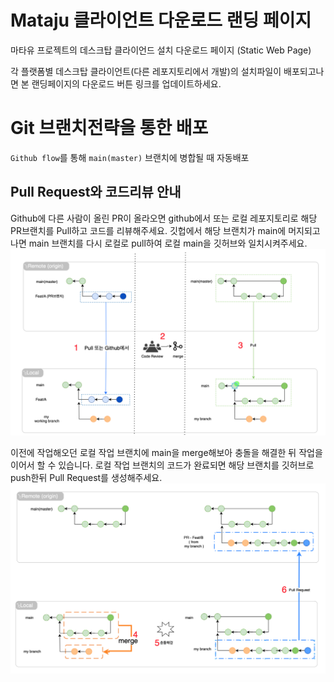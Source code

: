 # Mataju 클라이언트 다운로드 랜딩 페이지
마타유 프로젝트의 데스크탑 클라이언드 설치 다운로드 페이지 (Static Web Page)

각 플랫폼별 데스크탑 클라이언트(다른 레포지토리에서 개발)의 설치파일이 배포되고나면 본 랜딩페이지의 다운로드 버튼 링크를 업데이트하세요.

# Git 브랜치전략을 통한 배포
`Github flow`를 통해 `main(master)` 브랜치에 병합될 때 자동배포

## Pull Request와 코드리뷰 안내
Github에 다른 사람이 올린 PR이 올라오면 github에서 또는 로컬 레포지토리로 해당 PR브랜치를 Pull하고 코드를 리뷰해주세요. 깃헙에서 해당 브랜치가 main에 머지되고 나면 main 브랜치를 다시 로컬로 pull하여 로컬 main을 깃허브와 일치시켜주세요.
 ![깃PR도식도1](./docs/readme-img/github-pr-1.png)

 이전에 작업해오던 로컬 작업 브랜치에 main을 merge해보아 충돌을 해결한 뒤 작업을 이어서 할 수 있습니다. 로컬 작업 브랜치의 코드가 완료되면 해당 브랜치를 깃허브로 push한뒤 Pull Request를  생성해주세요.
 ![깃PR도식도2](./docs/readme-img/github-pr-2.png)